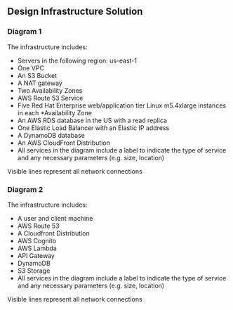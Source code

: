 ## Design Infrastructure Solution

### Diagram 1
The infrastructure includes:

- Servers in the following region: us-east-1
- One VPC
- An S3 Bucket
- A NAT gateway
- Two Availability Zones
- AWS Route 53 Service
- Five Red Hat Enterprise web/application tier Linux m5.4xlarge instances in each *Availability Zone
- An AWS RDS database in the US with a read replica
- One Elastic Load Balancer with an Elastic IP address
- A DynamoDB database
- An AWS CloudFront Distribution
- All services in the diagram include a label to indicate the type of service and any necessary parameters (e.g. size, location)

Visible lines represent all network connections

### Diagram 2
The infrastructure includes:

- A user and client machine
- AWS Route 53
- A Cloudfront Distribution
- AWS Cognito
- AWS Lambda
- API Gateway
- DynamoDB
- S3 Storage
- All services in the diagram include a label to indicate the type of service and any necessary parameters (e.g. size, location)

Visible lines represent all network connections
